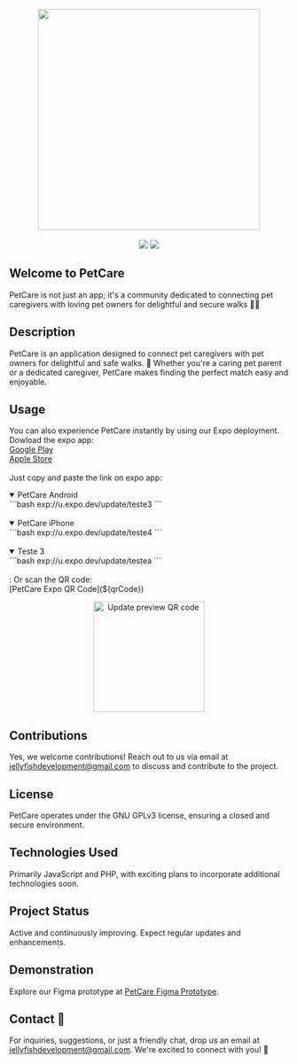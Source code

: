 <p align="center">
    <a href="https://github.com/LuizMateuss/Pet-Care/">
        <img src="https://i.imgur.com/Z6OOazx.png" width="400"></a>
    <br><br>
    <a href="https://developer.mozilla.org/en-US/docs/Learn/JavaScript"><img src="https://img.shields.io/badge/JavaScript-F7DF1E?style=flat&logo=JavaScript&logoColor=black"></a>
    <a href="https://www.php.net/"><img src="https://img.shields.io/badge/PHP-%23007ACC.svg?style=flat&logo=php&logoColor=white"></a>
</p>

## Welcome to PetCare
PetCare is not just an app; it's a community dedicated to connecting pet caregivers with loving pet owners for delightful and secure walks 💜🚶

## Description

PetCare is an application designed to connect pet caregivers with pet owners for delightful and safe walks. 🐶 Whether you're a caring pet parent or a dedicated caregiver, PetCare makes finding the perfect match easy and enjoyable.


<!--
## Installation

To get started with PetCare, follow these simple steps:

1. Install Node.js
2. Install dependencies using `npm i`
3. Run the project with `npx expo start`
4. Open your preferred Android emulator or use the Expo app to scan the QR code for immediate access. -->

## Usage

You can also experience PetCare instantly by using our Expo deployment. 
Dowload the expo app:<br>
[Google Play](https://play.google.com/store/apps/details?id=host.exp.exponent&pcampaignid=web_share)<br>
[Apple Store](https://apps.apple.com/br/app/expo-go/id982107779)
<br><br>
Just copy and paste the link on expo app:
<details open>
	<summary>PetCare Android</summary>
		```bash
		 exp://u.expo.dev/update/teste3
        ```
</details>
<br>
<details open>
	<summary>PetCare iPhone</summary>
		```bash
        exp://u.expo.dev/update/teste4
        ```
</details><br>
<details open>
  <summary>Teste 3</summary>
  ```bash
  exp://u.expo.dev/update/testea
  ```
</details><br>:
Or  scan the QR code:<br>
[PetCare Expo QR Code](${qrCode})
<p align="center">
    <img src="${qrCode}" width="200" alt="Update preview QR code">
</p>

## Contributions

Yes, we welcome contributions! Reach out to us via email at jellyfishdevelopment@gmail.com to discuss and contribute to the project.

## License

PetCare operates under the GNU GPLv3 license, ensuring a closed and secure environment.

## Technologies Used

Primarily JavaScript and PHP, with exciting plans to incorporate additional technologies soon.

## Project Status

Active and continuously improving. Expect regular updates and enhancements.

## Demonstration

Explore our Figma prototype at [PetCare Figma Prototype](https://cutt.ly/wwOIuvWR).

## Contact 🚀

For inquiries, suggestions, or just a friendly chat, drop us an email at jellyfishdevelopment@gmail.com. We're excited to connect with you! 📧

